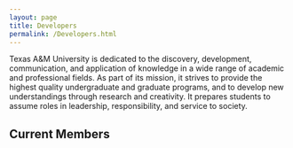 ```yaml
---
layout: page
title: Developers
permalink: /Developers.html
---
```


Texas A&M University is dedicated to the discovery, development, communication, and application of knowledge in a wide range of academic and professional fields.
As part of its mission, it strives to provide the highest quality undergraduate and graduate programs, and to develop new understandings through research and creativity.
It prepares students to assume roles in leadership, responsibility, and service to society.


## Current Members

